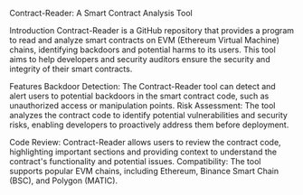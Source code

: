 Contract-Reader: A Smart Contract Analysis Tool

Introduction
Contract-Reader is a GitHub repository that provides a program to read and analyze smart contracts on EVM (Ethereum Virtual Machine) chains, identifying backdoors and potential harms to its users. This tool aims to help developers and security auditors ensure the security and integrity of their smart contracts.

Features
Backdoor Detection: The Contract-Reader tool can detect and alert users to potential backdoors in the smart contract code, such as unauthorized access or manipulation points.
Risk Assessment: The tool analyzes the contract code to identify potential vulnerabilities and security risks, enabling developers to proactively address them before deployment.

Code Review: Contract-Reader allows users to review the contract code, highlighting important sections and providing context to understand the contract's functionality and potential issues.
Compatibility: The tool supports popular EVM chains, including Ethereum, Binance Smart Chain (BSC), and Polygon (MATIC).
